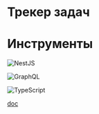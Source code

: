 # Трекер задач

# Инструменты

![NestJS](https://img.shields.io/badge/nestjs-%23E0234E.svg?style=for-the-badge&logo=nestjs&logoColor=white)

![GraphQL](https://img.shields.io/badge/-GraphQL-E10098?style=for-the-badge&logo=graphql&logoColor=white)

![TypeScript](https://img.shields.io/badge/typescript-%23007ACC.svg?style=for-the-badge&logo=typescript&logoColor=white)

[doc](https://www.notion.so/b507f6c94b404dd8aa106447b050e812)